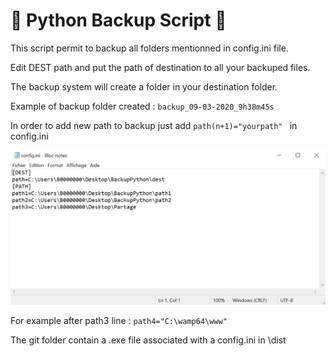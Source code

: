# <b>🐍 Python Backup Script 🐍</b>

This script permit to backup all folders mentionned in config.ini file.

Edit DEST path and put the path of destination to all your backuped files.

The backup system will create a folder in your destination folder.

Example of backup folder created : `backup_09-03-2020_9h38m45s`

In order to add new path to backup just add  `path(n+1)="yourpath" ` in config.ini

<img src="image/ini.PNG" width="600" />

For example after path3 line :  `path4="C:\wamp64\www" ` 

The git folder contain a .exe file associated with a config.ini in \dist 